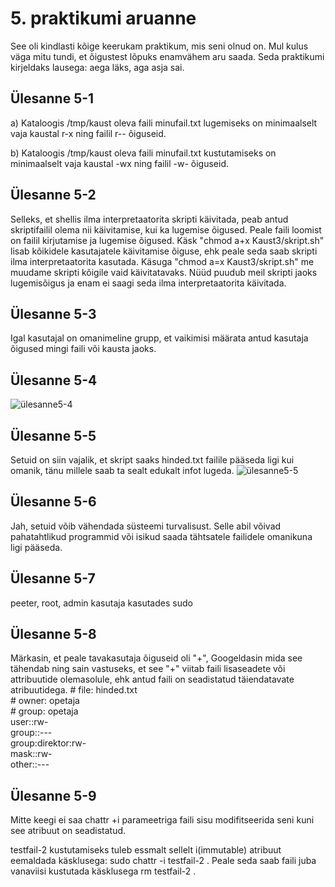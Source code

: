 # 5. praktikumi aruanne
See oli kindlasti kõige keerukam praktikum, mis seni olnud on. Mul kulus väga mitu tundi, et õigustest lõpuks enamvähem aru saada. Seda praktikumi kirjeldaks lausega: aega läks, aga asja sai.

## Ülesanne 5-1
a) Kataloogis /tmp/kaust oleva faili minufail.txt lugemiseks on minimaalselt vaja kaustal r-x ning failil r-- õiguseid.

b) Kataloogis /tmp/kaust oleva faili minufail.txt kustutamiseks on minimaalselt vaja kaustal -wx ning failil -w- õiguseid.

## Ülesanne 5-2
Selleks, et shellis ilma interpretaatorita skripti käivitada, peab antud skriptifailil olema nii käivitamise, kui ka lugemise õigused. Peale faili loomist on failil kirjutamise ja lugemise õigused. Käsk "chmod a+x Kaust3/skript.sh" lisab kõikidele kasutajatele käivitamise õiguse, ehk peale seda saab skripti ilma interpretaatorita kasutada. Käsuga "chmod a=x Kaust3/skript.sh" me muudame skripti kõigile vaid käivitatavaks. Nüüd puudub meil skripti jaoks lugemisõigus ja enam ei saagi seda ilma interpretaatorita käivitada.

## Ülesanne 5-3
Igal kasutajal on omanimeline grupp, et vaikimisi määrata antud kasutaja õigused mingi faili või kausta jaoks.

## Ülesanne 5-4
![ülesanne5-4](https://github.com/Marten221/opsys_Ojasaar/assets/144438767/a1b44b06-8b70-489f-b573-9b29682edc07)


## Ülesanne 5-5
Setuid on siin vajalik, et skript saaks hinded.txt failile pääseda ligi kui omanik, tänu millele saab ta sealt edukalt infot lugeda.
![ülesanne5-5](https://github.com/Marten221/opsys_Ojasaar/assets/144438767/4dd43d7d-bf5a-4101-802f-9aadf738e6dc)


## Ülesanne 5-6
Jah, setuid võib vähendada süsteemi turvalisust. Selle abil võivad pahatahtlikud programmid või isikud saada tähtsatele failidele omanikuna ligi pääseda.


## Ülesanne 5-7
peeter, root, admin kasutaja kasutades sudo

## Ülesanne 5-8
Märkasin, et peale tavakasutaja õiguseid oli "+", Googeldasin mida see tähendab ning sain vastuseks, et see "+" viitab faili lisaseadete või attribuutide olemasolule, ehk antud faili on seadistatud täiendatavate atribuutidega.
\# file: hinded.txt  
\# owner: opetaja  
\# group: opetaja  
user::rw-  
group::---  
group:direktor:rw-  
mask::rw-  
other::---  

## Ülesanne 5-9
Mitte keegi ei saa chattr +i parameetriga faili sisu modifitseerida seni kuni see atribuut on seadistatud.

testfail-2 kustutamiseks tuleb essmalt sellelt i(immutable) atribuut eemaldada käsklusega: sudo chattr -i testfail-2 . Peale seda saab faili juba vanaviisi kustutada käsklusega rm testfail-2 .
